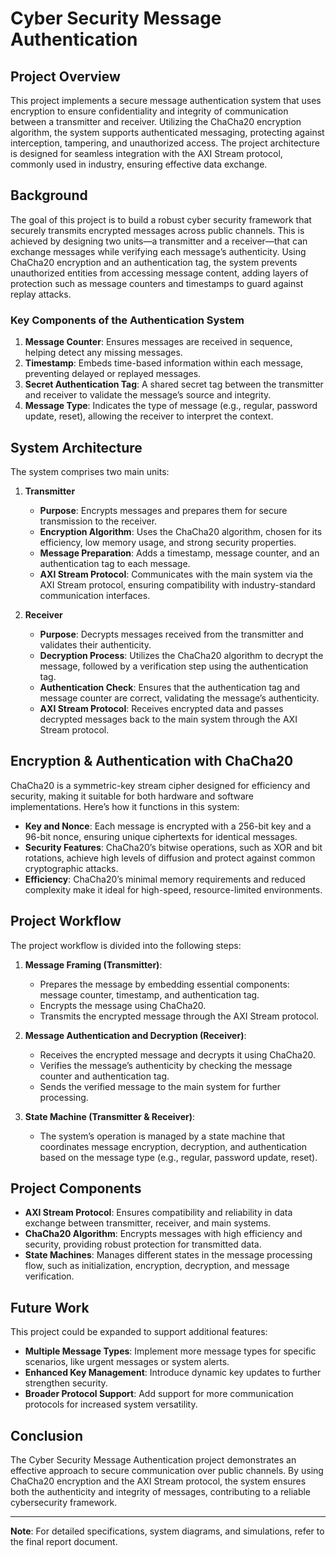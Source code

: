 # Cyber Security Message Authentication

## Project Overview
This project implements a secure message authentication system that uses encryption to ensure confidentiality and integrity of communication between a transmitter and receiver. Utilizing the ChaCha20 encryption algorithm, the system supports authenticated messaging, protecting against interception, tampering, and unauthorized access. The project architecture is designed for seamless integration with the AXI Stream protocol, commonly used in industry, ensuring effective data exchange.

## Background
The goal of this project is to build a robust cyber security framework that securely transmits encrypted messages across public channels. This is achieved by designing two units—a transmitter and a receiver—that can exchange messages while verifying each message’s authenticity. Using ChaCha20 encryption and an authentication tag, the system prevents unauthorized entities from accessing message content, adding layers of protection such as message counters and timestamps to guard against replay attacks.

### Key Components of the Authentication System
1. **Message Counter**: Ensures messages are received in sequence, helping detect any missing messages.
2. **Timestamp**: Embeds time-based information within each message, preventing delayed or replayed messages.
3. **Secret Authentication Tag**: A shared secret tag between the transmitter and receiver to validate the message’s source and integrity.
4. **Message Type**: Indicates the type of message (e.g., regular, password update, reset), allowing the receiver to interpret the context.

## System Architecture
The system comprises two main units:

1. **Transmitter**
   - **Purpose**: Encrypts messages and prepares them for secure transmission to the receiver.
   - **Encryption Algorithm**: Uses the ChaCha20 algorithm, chosen for its efficiency, low memory usage, and strong security properties.
   - **Message Preparation**: Adds a timestamp, message counter, and an authentication tag to each message.
   - **AXI Stream Protocol**: Communicates with the main system via the AXI Stream protocol, ensuring compatibility with industry-standard communication interfaces.

2. **Receiver**
   - **Purpose**: Decrypts messages received from the transmitter and validates their authenticity.
   - **Decryption Process**: Utilizes the ChaCha20 algorithm to decrypt the message, followed by a verification step using the authentication tag.
   - **Authentication Check**: Ensures that the authentication tag and message counter are correct, validating the message’s authenticity.
   - **AXI Stream Protocol**: Receives encrypted data and passes decrypted messages back to the main system through the AXI Stream protocol.

## Encryption & Authentication with ChaCha20
ChaCha20 is a symmetric-key stream cipher designed for efficiency and security, making it suitable for both hardware and software implementations. Here’s how it functions in this system:
- **Key and Nonce**: Each message is encrypted with a 256-bit key and a 96-bit nonce, ensuring unique ciphertexts for identical messages.
- **Security Features**: ChaCha20’s bitwise operations, such as XOR and bit rotations, achieve high levels of diffusion and protect against common cryptographic attacks.
- **Efficiency**: ChaCha20’s minimal memory requirements and reduced complexity make it ideal for high-speed, resource-limited environments.

## Project Workflow
The project workflow is divided into the following steps:

1. **Message Framing (Transmitter)**:
   - Prepares the message by embedding essential components: message counter, timestamp, and authentication tag.
   - Encrypts the message using ChaCha20.
   - Transmits the encrypted message through the AXI Stream protocol.

2. **Message Authentication and Decryption (Receiver)**:
   - Receives the encrypted message and decrypts it using ChaCha20.
   - Verifies the message’s authenticity by checking the message counter and authentication tag.
   - Sends the verified message to the main system for further processing.

3. **State Machine (Transmitter & Receiver)**:
   - The system’s operation is managed by a state machine that coordinates message encryption, decryption, and authentication based on the message type (e.g., regular, password update, reset).

## Project Components
- **AXI Stream Protocol**: Ensures compatibility and reliability in data exchange between transmitter, receiver, and main systems.
- **ChaCha20 Algorithm**: Encrypts messages with high efficiency and security, providing robust protection for transmitted data.
- **State Machines**: Manages different states in the message processing flow, such as initialization, encryption, decryption, and message verification.

## Future Work
This project could be expanded to support additional features:
- **Multiple Message Types**: Implement more message types for specific scenarios, like urgent messages or system alerts.
- **Enhanced Key Management**: Introduce dynamic key updates to further strengthen security.
- **Broader Protocol Support**: Add support for more communication protocols for increased system versatility.


## Conclusion
The Cyber Security Message Authentication project demonstrates an effective approach to secure communication over public channels. By using ChaCha20 encryption and the AXI Stream protocol, the system ensures both the authenticity and integrity of messages, contributing to a reliable cybersecurity framework.

---

**Note**: For detailed specifications, system diagrams, and simulations, refer to the final report document.
